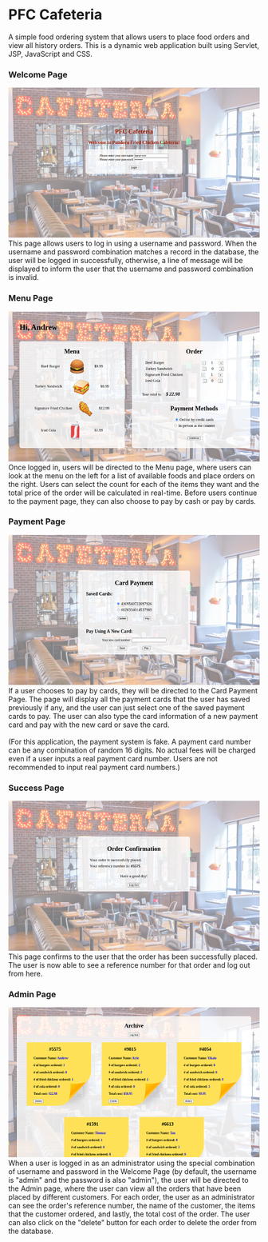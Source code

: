 # PFC Cafeteria
A simple food ordering system that allows users to place food orders and view all history orders. This is a dynamic web application built using Servlet, JSP, JavaScript and CSS. 

### Welcome Page
<img src="https://github.com/Tianennnn/PFC_Cafeteria/blob/main/Screenshots/Welcome%20Page.png" width="550" height="300">
This page allows users to log in using a username and password. When the username and password combination matches a record in the database, the user will be logged in successfully,
otherwise, a line of message will be displayed to inform the user that the username and password combination is invalid.

### Menu Page
<img src="https://github.com/Tianennnn/PFC_Cafeteria/blob/main/Screenshots/Menu%20Page.png" width="550" height="300">
Once logged in, users will be directed to the Menu page, where users can look at the menu on the left for a list of available foods and place orders on the right. Users can select
the count for each of the items they want and the total price of the order will be calculated in real-time. Before users continue to the payment page, they can also choose to pay by cash
or pay by cards.

### Payment Page
<img src="https://github.com/Tianennnn/PFC_Cafeteria/blob/main/Screenshots/Payment%20Page.png" width="550" height="300">
If a user chooses to pay by cards, they will be directed to the Card Payment Page. The page will display all the payment cards that the user has saved previously if any, and the user can just select
one of the saved payment cards to pay. The user can also type the card information of a new payment card and pay with the new card or save the card. 
<br><br>
(For this application, the payment system is fake.
A payment card number can be any combination of random 16 digits. No actual fees will be charged even if a user inputs a real payment card number. Users are not recommended to input real payment card numbers.)

### Success Page
<img src="https://github.com/Tianennnn/PFC_Cafeteria/blob/main/Screenshots/Success%20Page.png" width="550" height="300">
This page confirms to the user that the order has been successfully placed. The user is now able to see a reference number for that order and log out from here.

### Admin Page
<img src="https://github.com/Tianennnn/PFC_Cafeteria/blob/main/Screenshots/Admin%20Page.png" width="550" height="300">
When a user is logged in as an administrator using the special combination of username and password in the Welcome Page (by default, the username is "admin" and the password is also "admin"), 
the user will be directed to the Admin page, where the user can view all the orders that have been placed by different customers. For each order, the user as an administrator can see the order's reference number, 
the name of the customer, the items that the customer ordered, and lastly, the total cost of the order. The user can also click on the "delete" button for each order to delete the order from the
database.
